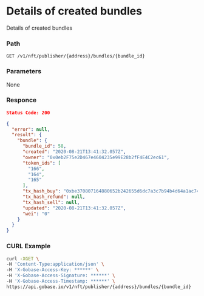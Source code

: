 # Details of created bundles

Details of created bundles

### Path
```
GET /v1/nft/publisher/{address}/bundles/{bundle_id}
```

### Parameters

None

### Responce
```json
Status Code: 200

{
  "error": null,
  "result": {
    "bundle": {
      "bundle_id": 58,
      "created": "2020-08-21T13:41:32.057Z",
      "owner": "0x0eb2F75e2D467e4604235e99E28b2fF4E4C2ec61",
      "token_ids": [
        "166",
        "164",
        "165"
      ],
      "tx_hash_buy": "0xbe370807164880652b242655d6dc7a3c7b94b4d64a1ac7497b71984dfbd38e06",
      "tx_hash_refund": null,
      "tx_hash_sell": null,
      "updated": "2020-08-21T13:41:32.057Z",
      "wei": "0"
    }
  }
}
```

### CURL Example
```bash
curl -XGET \
-H 'Content-Type:application/json' \
-H 'X-Gobase-Access-Key: ******' \
-H 'X-Gobase-Access-Signature: ******' \
-H 'X-Gobase-Access-Timestamp: ******' \
https://api.gobase.io/v1/nft/publisher/{address}/bundles/{bundle_id}
```
